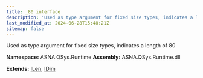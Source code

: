 ```yaml
---
title: _80 interface
description: "Used as type argument for fixed size types, indicates a length of 80  "
last_modified_at: 2024-06-28T15:48:21Z
sitemap: false
---
```


Used as type argument for fixed size types, indicates a length of 80 

**Namespace:** ASNA.QSys.Runtime
**Assembly:** ASNA.QSys.Runtime.dll

**Extends:** [ILen](/reference/runtime/qsys-runtime/i-len.html), [IDim](/reference/runtime/qsys-runtime/i-dim.html)
<br>
<br>
